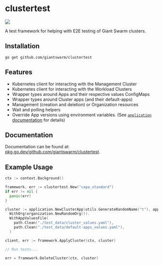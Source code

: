 # clustertest

<a href="https://godoc.org/github.com/giantswarm/clustertest"><img src="https://godoc.org/github.com/giantswarm/clustertest?status.svg"></a>

A test framework for helping with E2E testing of Giant Swarm clusters.

## Installation

```shell
go get github.com/giantswarm/clustertest
```

## Features

- Kubernetes client for interacting with the Management Cluster
- Kubernetes client for interacting with the Workload Clusters
- Wrapper types around Apps and their respective values ConfigMaps
- Wrapper types around Cluster apps (and their default-apps)
- Management (creation and deletion) or Organization resources
- Wait and polling helpers
- Override App versions using environment variables. (See [`application` documentation](https://pkg.go.dev/github.com/giantswarm/clustertest/pkg/application) for details)

## Documentation

Documentation can be found at: [pkg.go.dev/github.com/giantswarm/clustertest](https://pkg.go.dev/github.com/giantswarm/clustertest).

## Example Usage

```go
ctx := context.Background()

framework, err := clustertest.New("capa_standard")
if err != nil {
  panic(err)
}

cluster := application.NewClusterApp(utils.GenerateRandomName("t"), application.ProviderAWS).
  WithOrg(organization.NewRandomOrg()).
  WithAppValuesFile(
    path.Clean("./test_data/cluster_values.yaml"),
    path.Clean("./test_data/default-apps_values.yaml"),
  )

client, err := framework.ApplyCluster(ctx, cluster)

// Run tests...

err = framework.DeleteCluster(ctx, cluster)
```
